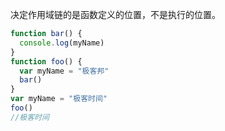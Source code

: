 决定作用域链的是函数定义的位置，不是执行的位置。

```javascript
function bar() {
  console.log(myName)
}
function foo() {
  var myName = "极客邦"
  bar()
}
var myName = "极客时间"
foo()
//极客时间
```

